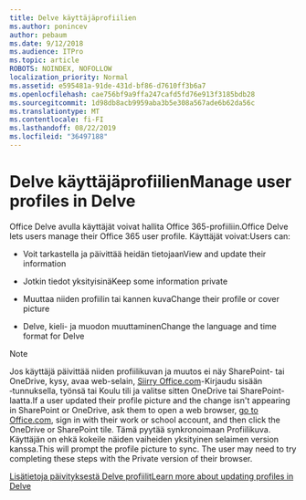 ```yaml
---
title: Delve käyttäjäprofiilien
ms.author: ponincev
author: pebaum
ms.date: 9/12/2018
ms.audience: ITPro
ms.topic: article
ROBOTS: NOINDEX, NOFOLLOW
localization_priority: Normal
ms.assetid: e595481a-91de-431d-bf86-d7610ff3b6a7
ms.openlocfilehash: cae756bf9a9ffa247cafd5fd76e913f3185bdb28
ms.sourcegitcommit: 1d98db8acb9959aba3b5e308a567ade6b62da56c
ms.translationtype: MT
ms.contentlocale: fi-FI
ms.lasthandoff: 08/22/2019
ms.locfileid: "36497188"
---
```

# <a name="manage-user-profiles-in-delve"></a><span data-ttu-id="0f86e-102">Delve käyttäjäprofiilien</span><span class="sxs-lookup"><span data-stu-id="0f86e-102">Manage user profiles in Delve</span></span>

<span data-ttu-id="0f86e-103">Office Delve avulla käyttäjät voivat hallita Office 365-profiiliin.</span><span class="sxs-lookup"><span data-stu-id="0f86e-103">Office Delve lets users manage their Office 365 user profile.</span></span> <span data-ttu-id="0f86e-104">Käyttäjät voivat:</span><span class="sxs-lookup"><span data-stu-id="0f86e-104">Users can:</span></span>
  
- <span data-ttu-id="0f86e-105">Voit tarkastella ja päivittää heidän tietojaan</span><span class="sxs-lookup"><span data-stu-id="0f86e-105">View and update their information</span></span>
    
- <span data-ttu-id="0f86e-106">Jotkin tiedot yksityisinä</span><span class="sxs-lookup"><span data-stu-id="0f86e-106">Keep some information private</span></span>
    
- <span data-ttu-id="0f86e-107">Muuttaa niiden profiilin tai kannen kuva</span><span class="sxs-lookup"><span data-stu-id="0f86e-107">Change their profile or cover picture</span></span>
    
- <span data-ttu-id="0f86e-108">Delve, kieli- ja muodon muuttaminen</span><span class="sxs-lookup"><span data-stu-id="0f86e-108">Change the language and time format for Delve</span></span>
    
> [!NOTE]
> <span data-ttu-id="0f86e-109">Jos käyttäjä päivittää niiden profiilikuvan ja muutos ei näy SharePoint- tai OneDrive, kysy, avaa web-selain, [Siirry Office.com](https://www.office.com)-Kirjaudu sisään ‑tunnuksella, työnsä tai Koulu tili ja valitse sitten OneDrive tai SharePoint-laatta.</span><span class="sxs-lookup"><span data-stu-id="0f86e-109">If a user updated their profile picture and the change isn't appearing in SharePoint or OneDrive, ask them to open a web browser, [go to Office.com](https://www.office.com), sign in with their work or school account, and then click the OneDrive or SharePoint tile.</span></span> <span data-ttu-id="0f86e-110">Tämä pyytää synkronoimaan Profiilikuva. Käyttäjän on ehkä kokeile näiden vaiheiden yksityinen selaimen version kanssa.</span><span class="sxs-lookup"><span data-stu-id="0f86e-110">This will prompt the profile picture to sync. The user may need to try completing these steps with the Private version of their browser.</span></span> 
  
[<span data-ttu-id="0f86e-111">Lisätietoja päivityksestä Delve profiilit</span><span class="sxs-lookup"><span data-stu-id="0f86e-111">Learn more about updating profiles in Delve</span></span>](https://go.microsoft.com/fwlink/?linkid=735070)
  

